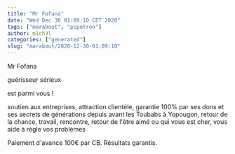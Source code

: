 ```yaml
---
title: "Mr Fofana"
date: "Wed Dec 30 01:09:10 CET 2020"
tags: ["marabout", "pipotron"]
author: m1ch3l
categories: ["generated"]
slug: "marabout/2020-12-30-01:09:10"
---
```


Mr Fofana

guérisseur sérieux

est parmi vous !

soutien aux entreprises, attraction clientèle, garantie 100% par ses dons et ses secrets de générations depuis avant les Toubabs à Yopougon, retour de la chance, travail, rencontre, retour de l'être aimé ou qui vous est cher, vous aide à régle vos problèmes

Paiement d'avance 100€ par CB. Résultats garantis.
